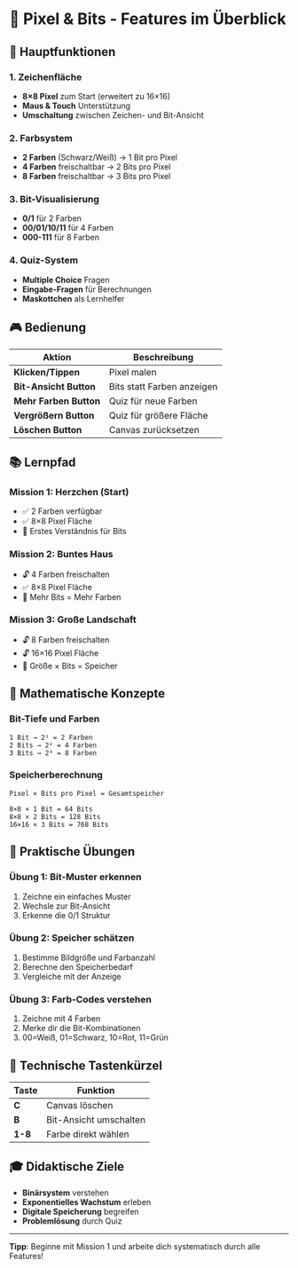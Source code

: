 # 🎨 Pixel & Bits - Features im Überblick

## 🎯 Hauptfunktionen

### 1. Zeichenfläche
- **8×8 Pixel** zum Start (erweitert zu 16×16)
- **Maus & Touch** Unterstützung
- **Umschaltung** zwischen Zeichen- und Bit-Ansicht

### 2. Farbsystem
- **2 Farben** (Schwarz/Weiß) → 1 Bit pro Pixel
- **4 Farben** freischaltbar → 2 Bits pro Pixel  
- **8 Farben** freischaltbar → 3 Bits pro Pixel

### 3. Bit-Visualisierung
- **0/1** für 2 Farben
- **00/01/10/11** für 4 Farben
- **000-111** für 8 Farben

### 4. Quiz-System
- **Multiple Choice** Fragen
- **Eingabe-Fragen** für Berechnungen
- **Maskottchen** als Lernhelfer

## 🎮 Bedienung

| Aktion | Beschreibung |
|--------|-------------|
| **Klicken/Tippen** | Pixel malen |
| **Bit-Ansicht Button** | Bits statt Farben anzeigen |
| **Mehr Farben Button** | Quiz für neue Farben |
| **Vergrößern Button** | Quiz für größere Fläche |
| **Löschen Button** | Canvas zurücksetzen |

## 📚 Lernpfad

### Mission 1: Herzchen (Start)
- ✅ 2 Farben verfügbar
- ✅ 8×8 Pixel Fläche
- 🎯 Erstes Verständnis für Bits

### Mission 2: Buntes Haus
- 🔓 4 Farben freischalten
- ✅ 8×8 Pixel Fläche
- 🎯 Mehr Bits = Mehr Farben

### Mission 3: Große Landschaft
- 🔓 8 Farben freischalten
- 🔓 16×16 Pixel Fläche
- 🎯 Größe × Bits = Speicher

## 🧮 Mathematische Konzepte

### Bit-Tiefe und Farben
```
1 Bit → 2¹ = 2 Farben
2 Bits → 2² = 4 Farben
3 Bits → 2³ = 8 Farben
```

### Speicherberechnung
```
Pixel × Bits pro Pixel = Gesamtspeicher

8×8 × 1 Bit = 64 Bits
8×8 × 2 Bits = 128 Bits
16×16 × 3 Bits = 768 Bits
```

## 🎨 Praktische Übungen

### Übung 1: Bit-Muster erkennen
1. Zeichne ein einfaches Muster
2. Wechsle zur Bit-Ansicht
3. Erkenne die 0/1 Struktur

### Übung 2: Speicher schätzen
1. Bestimme Bildgröße und Farbanzahl
2. Berechne den Speicherbedarf
3. Vergleiche mit der Anzeige

### Übung 3: Farb-Codes verstehen
1. Zeichne mit 4 Farben
2. Merke dir die Bit-Kombinationen
3. 00=Weiß, 01=Schwarz, 10=Rot, 11=Grün

## 🔧 Technische Tastenkürzel

| Taste | Funktion |
|-------|----------|
| **C** | Canvas löschen |
| **B** | Bit-Ansicht umschalten |
| **1-8** | Farbe direkt wählen |

## 🎓 Didaktische Ziele

- **Binärsystem** verstehen
- **Exponentielles Wachstum** erleben
- **Digitale Speicherung** begreifen
- **Problemlösung** durch Quiz

---

**Tipp**: Beginne mit Mission 1 und arbeite dich systematisch durch alle Features!
